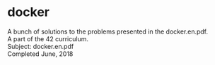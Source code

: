 # docker
A bunch of solutions to the problems presented in the docker.en.pdf.  
A part of the 42 curriculum.  
Subject: docker.en.pdf  
Completed June, 2018
